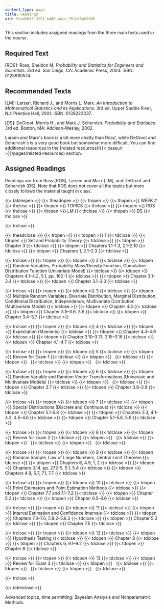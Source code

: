 ```yaml
---
content_type: page
title: Readings
uid: 9ead9033-3251-b486-4ace-761a56a81806
---
```


This section includes assigned readings from the three main texts used in the course.

Required Text
-------------

\[ROS\]: Ross, Sheldon M. _Probability and Statistics for Engineers and Scientists_. 3rd ed. San Diego, CA: Academic Press, 2004. ISBN: 0125980574.

Recommended Texts
-----------------

\[LM\]: Larsen, Richard J., and Morris L. Marx. _An Introduction to Mathematical Statistics and its Applications_. 3rd ed. Upper Saddle River, NJ: Prentice Hall, 2001. ISBN: 0139223037.

\[DS\]: DeGroot, Morris H., and Mark J. Schervish. _Probability and Statistics_. 3rd ed. Boston, MA: Addison-Wesley, 2002.

Larsen and Marx's book is a bit more chatty than Ross', while DeGroot and Schervish's is a very good book but somewhat more difficult. You can find additional resources in the [related resources]({{< baseurl >}}/pages/related-resources) section.

Assigned Readings
-----------------

Readings are from Ross \[ROS\], Larsen and Marx \[LM\], and DeGroot and Schervish \[DS\]. Note that ROS does not cover all the topics but more closely follows the material taught in class.

{{< tableopen >}}
{{< theadopen >}}
{{< tropen >}}
{{< thopen >}}
WEEK #
{{< thclose >}}
{{< thopen >}}
TOPICS
{{< thclose >}}
{{< thopen >}}
ROS
{{< thclose >}}
{{< thopen >}}
LM
{{< thclose >}}
{{< thopen >}}
DS
{{< thclose >}}

{{< trclose >}}

{{< theadclose >}}
{{< tropen >}}
{{< tdopen >}}
1
{{< tdclose >}}
{{< tdopen >}}
Set and Probability Theory
{{< tdclose >}}
{{< tdopen >}}
Chapter 3
{{< tdclose >}}
{{< tdopen >}}
Chapters 1.1–1.3, 2.1–2.10
{{< tdclose >}}
{{< tdopen >}}
Chapters 1, 2.1–2.3
{{< tdclose >}}

{{< trclose >}}
{{< tropen >}}
{{< tdopen >}}
2
{{< tdclose >}}
{{< tdopen >}}
Random Variables, Probability Mass/Density Function, Cumulative Distribution Function (Univariate Model)
{{< tdclose >}}
{{< tdopen >}}
Chapters 4.1–4.2, 5.1, pp. 160-1
{{< tdclose >}}
{{< tdopen >}}
Chapter 3.1–3.4
{{< tdclose >}}
{{< tdopen >}}
Chapter 3.1–3.3
{{< tdclose >}}

{{< trclose >}}
{{< tropen >}}
{{< tdopen >}}
3
{{< tdclose >}}
{{< tdopen >}}
Multiple Random Variables, Bivariate Distribution, Marginal Distribution, Conditional Distribution, Independence, Multivariate Distribution (Multivariate Model)
{{< tdclose >}}
{{< tdopen >}}
Chapter 4.3
{{< tdclose >}}
{{< tdopen >}}
Chapter 3.5–3.6, 3.9
{{< tdclose >}}
{{< tdopen >}}
Chapter 3.4–3.7
{{< tdclose >}}

{{< trclose >}}
{{< tropen >}}
{{< tdopen >}}
4
{{< tdclose >}}
{{< tdopen >}}
Expectation (Moments)
{{< tdclose >}}
{{< tdopen >}}
Chapter 4.4–4.9
{{< tdclose >}}
{{< tdopen >}}
Chapter 3.10–3.13, 3.15–3.16
{{< tdclose >}}
{{< tdopen >}}
Chapter 4.1–4.7
{{< tdclose >}}

{{< trclose >}}
{{< tropen >}}
{{< tdopen >}}
5
{{< tdclose >}}
{{< tdopen >}}
Review for Exam 1
{{< tdclose >}}
{{< tdopen >}}
 
{{< tdclose >}}
{{< tdopen >}}
 
{{< tdclose >}}
{{< tdopen >}}
 
{{< tdclose >}}

{{< trclose >}}
{{< tropen >}}
{{< tdopen >}}
6
{{< tdclose >}}
{{< tdopen >}}
Random Variable and Random Vector Transformations (Univariate and Multivariate Models)
{{< tdclose >}}
{{< tdopen >}}
 
{{< tdclose >}}
{{< tdopen >}}
Chapter 3.7
{{< tdclose >}}
{{< tdopen >}}
Chapter 3.8–3.9
{{< tdclose >}}

{{< trclose >}}
{{< tropen >}}
{{< tdopen >}}
7
{{< tdclose >}}
{{< tdopen >}}
Special Distributions (Discrete and Continuous)
{{< tdclose >}}
{{< tdopen >}}
Chapter 5.1–5.8
{{< tdclose >}}
{{< tdopen >}}
Chapters 3.3, 4.1–4.3, 4.5–4.6
{{< tdclose >}}
{{< tdopen >}}
Chapter 5.1–5.6, 5.9
{{< tdclose >}}

{{< trclose >}}
{{< tropen >}}
{{< tdopen >}}
8
{{< tdclose >}}
{{< tdopen >}}
Review for Exam 2
{{< tdclose >}}
{{< tdopen >}}
 
{{< tdclose >}}
{{< tdopen >}}
 
{{< tdclose >}}
{{< tdopen >}}
 
{{< tdclose >}}

{{< trclose >}}
{{< tropen >}}
{{< tdopen >}}
9
{{< tdclose >}}
{{< tdopen >}}
Random Sample, Law of Large Numbers, Central Limit Theorem
{{< tdclose >}}
{{< tdopen >}}
Chapters 6, 4.9, 1, 2
{{< tdclose >}}
{{< tdopen >}}
Chapters 3.14, pp. 272-5, 5.1, 5.4
{{< tdclose >}}
{{< tdopen >}}
Chapters 4.8, 5.7, 7.1, 7.7
{{< tdclose >}}

{{< trclose >}}
{{< tropen >}}
{{< tdopen >}}
10
{{< tdclose >}}
{{< tdopen >}}
Point Estimators and Point Estimation Methods
{{< tdclose >}}
{{< tdopen >}}
Chapter 7.7 and 7.1–7.2
{{< tdclose >}}
{{< tdopen >}}
Chapter 5.2
{{< tdclose >}}
{{< tdopen >}}
Chapter 6.5–6.6
{{< tdclose >}}

{{< trclose >}}
{{< tropen >}}
{{< tdopen >}}
11
{{< tdclose >}}
{{< tdopen >}}
Interval Estimation and Confidence Intervals
{{< tdclose >}}
{{< tdopen >}}
Chapters 7.3–7.6, 5.8.2–5.8.3
{{< tdclose >}}
{{< tdopen >}}
Chapter 5.3
{{< tdclose >}}
{{< tdopen >}}
Chapter 7.5
{{< tdclose >}}

{{< trclose >}}
{{< tropen >}}
{{< tdopen >}}
12
{{< tdclose >}}
{{< tdopen >}}
Hypothesis Testing
{{< tdclose >}}
{{< tdopen >}}
Chapter 8
{{< tdclose >}}
{{< tdopen >}}
Chapters 6, 9.1–9.2
{{< tdclose >}}
{{< tdopen >}}
Chapter 8
{{< tdclose >}}

{{< trclose >}}
{{< tropen >}}
{{< tdopen >}}
13
{{< tdclose >}}
{{< tdopen >}}
Review for Exam 3
{{< tdclose >}}
{{< tdopen >}}
 
{{< tdclose >}}
{{< tdopen >}}
 
{{< tdclose >}}
{{< tdopen >}}
 
{{< tdclose >}}

{{< trclose >}}

{{< tableclose >}}

Advanced topics, time permitting: Bayesian Analysis and Nonparamatric Methods.